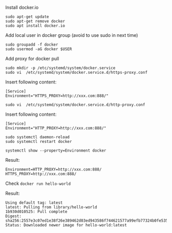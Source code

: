 Install docker.io
```
sudo apt-get update
sudo apt-get remove docker
sudo apt install docker.io
```

Add local user in docker group (avoid to use sudo in next time)
```
sudo groupadd -f docker
sudo usermod -aG docker $USER
```

Add proxy for docker pull
```
sudo mkdir -p /etc/systemd/system/docker.service
sudo vi  /etc/systemd/system/docker.service.d/https-proxy.conf
```

Insert following content:
```
[Service]
Environment="HTTPS_PROXY=http://xxx.com:888/"
```

```
sudo vi  /etc/systemd/system/docker.service.d/http-proxy.conf
```

Insert following content:
```
[Service]
Environment="HTTP_PROXY=http://xxx.com:888/"
```

```
sudo systemctl daemon-reload
sudo systemctl restart docker
```

```
systemctl show --property=Environment docker
```

Result:
```
Environment=HTTP_PROXY=http://xxx.com:888/ HTTPS_PROXY=http://xxx.com:888/
```
Check
`docker run hello-world`

Result:
```
Using default tag: latest
latest: Pulling from library/hello-world
1b930d010525: Pull complete
Digest: sha256:2557e3c07ed1e38f26e389462d03ed943586f744621577a99efb77324b0fe535
Status: Downloaded newer image for hello-world:latest
```
